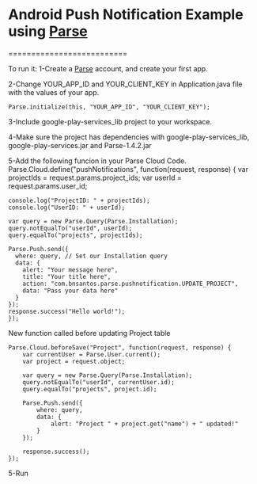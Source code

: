 # Android Push Notification Example using [Parse](https://www.parse.com/)
==========================

To run it:
1-Create a [Parse](https://www.parse.com/) account, and create your first app.

2-Change YOUR_APP_ID and YOUR_CLIENT_KEY in Application.java file with the values of your app.

    Parse.initialize(this, "YOUR_APP_ID", "YOUR_CLIENT_KEY");

3-Include google-play-services_lib project to your workspace.

4-Make sure the project has dependencies with google-play-services_lib, google-play-services.jar and Parse-1.4.2.jar

5-Add the following funcion in your Parse Cloud Code.
    Parse.Cloud.define("pushNotifications", function(request, response) {
    var projectIds = request.params.project_ids;
    var userId = request.params.user_id;
    
    console.log("ProjectID: " + projectIds);	
    console.log("UserID: " + userId);
    
    var query = new Parse.Query(Parse.Installation);
    query.notEqualTo("userId", userId);
    query.equalTo("projects", projectIds);
    
    Parse.Push.send({
      where: query, // Set our Installation query
      data: {
        alert: "Your message here",
        title: "Your title here",
        action: "com.bnsantos.parse.pushnotification.UPDATE_PROJECT",
        data: "Pass your data here"
      }
    });
    response.success("Hello world!");
    });

New function called before updating Project table

    Parse.Cloud.beforeSave("Project", function(request, response) {
    	var currentUser = Parse.User.current();
    	var project = request.object;

    	var query = new Parse.Query(Parse.Installation);
    	query.notEqualTo("userId", currentUser.id);
    	query.equalTo("projects", project.id);

    	Parse.Push.send({
    		where: query,
    		data: {
    			alert: "Project " + project.get("name") + " updated!"
    		}
    	});

    	response.success();
    });
    
5-Run

